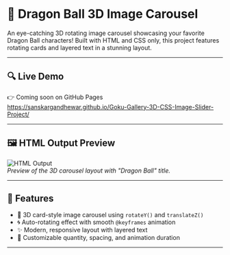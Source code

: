 # 🐉 Dragon Ball 3D Image Carousel

An eye-catching 3D rotating image carousel showcasing your favorite Dragon Ball characters! Built with HTML and CSS only, this project features rotating cards and layered text in a stunning layout.

---

## 🔍 Live Demo

👉 Coming soon on GitHub Pages  
https://sanskargandhewar.github.io/Goku-Gallery-3D-CSS-Image-Slider-Project/

---

## 🖼️ HTML Output Preview

![HTML Output](https://sanskargandhewar.github.io/Goku-Gallery-3D-CSS-Image-Slider-Project/)  
*Preview of the 3D carousel layout with "Dragon Ball" title.*

---

## 🚀 Features

- 🎴 3D card-style image carousel using `rotateY()` and `translateZ()`
- 🌀 Auto-rotating effect with smooth `@keyframes` animation
- ✨ Modern, responsive layout with layered text
- 🔧 Customizable quantity, spacing, and animation duration

---

